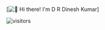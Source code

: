 [<img src="https://raw.githubusercontent.com/Raymo111/Raymo111/master/intro.gif" alt="👋 Hi there! I'm D R Dinesh Kumar" title="👋 Hi there! I'm D R Dinesh Kumar"/>]

![visitors](https://vbr.wocr.tk/badge?page_id=Raymo111.Raymo111&color=00cf00)
